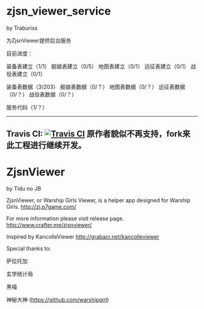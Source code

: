 # zjsn_viewer_service
by Traburiss

为ZjsnViewer提供后台服务

目前进度：

装备表建立（1/1）
舰娘表建立（0/5）
地图表建立（0/1）
远征表建立（0/1）
战役表建立（0/1）

装备表数据（3/203）
舰娘表数据（0/？）
地图表数据（0/？）
远征表数据（0/？）
战役表数据（0/？）

服务代码（1/？）

---
Travis CI: [![Travis CI](https://travis-ci.org/JohnnySun/ZjsnViewer.svg?branch=master)](https://travis-ci.org/JohnnySun/ZjsnViewer)
原作者貌似不再支持，fork来此工程进行继续开发。
---
# ZjsnViewer
by Tidu no JB

ZjsnViewer, or Warship Girls Viewer, is a helper app designed for Warship Girls.
http://zj.p7game.com/

For more information please visit release page.
http://www.crafter.me/zjsnviewer/

Inspired by KancolleViewer
http://grabacr.net/kancolleviewer

Special thanks to:

萨拉托加

玄学统计局

黑喵

神秘大神 (https://github.com/warshipgirl)


